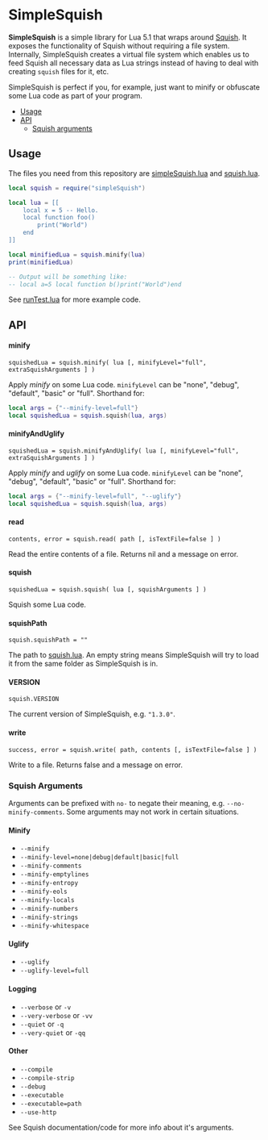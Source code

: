 # SimpleSquish
**SimpleSquish** is a simple library for Lua 5.1 that wraps around [Squish](https://github.com/LuaDist/squish/).
It exposes the functionality of Squish without requiring a file system.
Internally, SimpleSquish creates a virtual file system which enables us to feed Squish all necessary
data as Lua strings instead of having to deal with creating `squish` files for it, etc.

SimpleSquish is perfect if you, for example, just want to minify or obfuscate some Lua code as part of your program.

- [Usage](#usage)
- [API](#api)
	- [Squish arguments](#squish-arguments)


## Usage
The files you need from this repository are [simpleSquish.lua](simpleSquish.lua) and [squish.lua](squish.lua).

```lua
local squish = require("simpleSquish")

local lua = [[
	local x = 5 -- Hello.
	local function foo()
		print("World")
	end
]]

local minifiedLua = squish.minify(lua)
print(minifiedLua)

-- Output will be something like:
-- local a=5 local function b()print("World")end
```

See [runTest.lua](runTest.lua) for more example code.


## API

#### minify
`squishedLua = squish.minify( lua [, minifyLevel="full", extraSquishArguments ] )`

Apply *minify* on some Lua code.
`minifyLevel` can be "none", "debug", "default", "basic" or "full".
Shorthand for:

```lua
local args = {"--minify-level=full"}
local squishedLua = squish.squish(lua, args)
```

#### minifyAndUglify
`squishedLua = squish.minifyAndUglify( lua [, minifyLevel="full", extraSquishArguments ] )`

Apply *minify* and *uglify* on some Lua code.
`minifyLevel` can be "none", "debug", "default", "basic" or "full".
Shorthand for:

```lua
local args = {"--minify-level=full", "--uglify"}
local squishedLua = squish.squish(lua, args)
```

#### read
`contents, error = squish.read( path [, isTextFile=false ] )`

Read the entire contents of a file. Returns nil and a message on error.

#### squish
`squishedLua = squish.squish( lua [, squishArguments ] )`

Squish some Lua code.

#### squishPath
`squish.squishPath = ""`

The path to [squish.lua](squish.lua).
An empty string means SimpleSquish will try to load it from the same folder as SimpleSquish is in.

#### VERSION
`squish.VERSION`

The current version of SimpleSquish, e.g. `"1.3.0"`.

#### write
`success, error = squish.write( path, contents [, isTextFile=false ] )`

Write to a file. Returns false and a message on error.


### Squish Arguments
Arguments can be prefixed with `no-` to negate their meaning, e.g. `--no-minify-comments`.
Some arguments may not work in certain situations.

#### Minify
- `--minify`
- `--minify-level=none|debug|default|basic|full`
- `--minify-comments`
- `--minify-emptylines`
- `--minify-entropy`
- `--minify-eols`
- `--minify-locals`
- `--minify-numbers`
- `--minify-strings`
- `--minify-whitespace`

#### Uglify
- `--uglify`
- `--uglify-level=full`

#### Logging
- `--verbose` or `-v`
- `--very-verbose` or `-vv`
- `--quiet` or `-q`
- `--very-quiet` or `-qq`

#### Other
- `--compile`
- `--compile-strip`
- `--debug`
- `--executable`
- `--executable=path`
- `--use-http`

See Squish documentation/code for more info about it's arguments.

